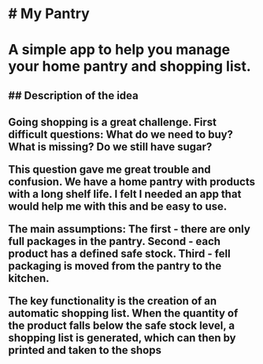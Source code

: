 
<h1># My Pantry<h1>
<p>A simple app to help you manage your home pantry and shopping list.<p>


<h2>## Description of the idea<h2>

<p>
    Going shopping is a great challenge. 
    First difficult questions: What do we need to buy? 
    What is missing? 
    Do we still have sugar?
</p>
<p> 
    This question gave me great trouble and confusion.
    We have a home pantry with products with a long shelf life.
    I felt I needed an app that would help me with this and be easy to use.
</p>
<p> 
    The main assumptions: 
    The first - there are only full packages in the pantry.
    Second - each product has a defined safe stock.
    Third - fell packaging is moved from the pantry to the kitchen. 
</p>

<p>
    The key functionality is the creation of an automatic shopping list.
    When the quantity of the product falls below the safe stock level,
    a shopping list is generated,
    which can then by printed and taken to the shops 
</p>


